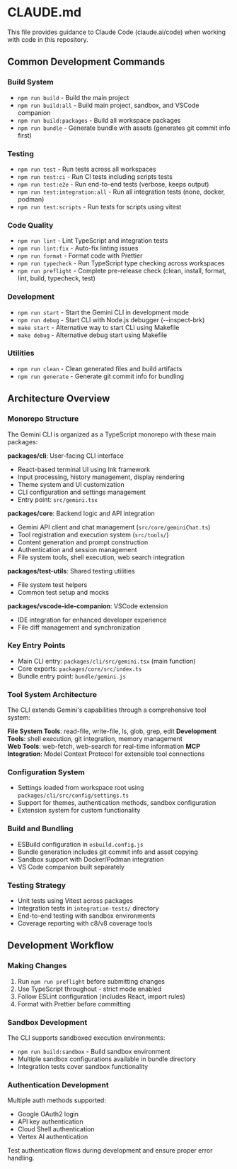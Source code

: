 # CLAUDE.md

This file provides guidance to Claude Code (claude.ai/code) when working with code in this repository.

## Common Development Commands

### Build System
- `npm run build` - Build the main project
- `npm run build:all` - Build main project, sandbox, and VSCode companion
- `npm run build:packages` - Build all workspace packages
- `npm run bundle` - Generate bundle with assets (generates git commit info first)

### Testing
- `npm run test` - Run tests across all workspaces
- `npm run test:ci` - Run CI tests including scripts tests
- `npm run test:e2e` - Run end-to-end tests (verbose, keeps output)
- `npm run test:integration:all` - Run all integration tests (none, docker, podman)
- `npm run test:scripts` - Run tests for scripts using vitest

### Code Quality
- `npm run lint` - Lint TypeScript and integration tests
- `npm run lint:fix` - Auto-fix linting issues
- `npm run format` - Format code with Prettier
- `npm run typecheck` - Run TypeScript type checking across workspaces
- `npm run preflight` - Complete pre-release check (clean, install, format, lint, build, typecheck, test)

### Development
- `npm run start` - Start the Gemini CLI in development mode
- `npm run debug` - Start CLI with Node.js debugger (--inspect-brk)
- `make start` - Alternative way to start CLI using Makefile
- `make debug` - Alternative debug start using Makefile

### Utilities
- `npm run clean` - Clean generated files and build artifacts
- `npm run generate` - Generate git commit info for bundling

## Architecture Overview

### Monorepo Structure
The Gemini CLI is organized as a TypeScript monorepo with these main packages:

**packages/cli**: User-facing CLI interface
- React-based terminal UI using Ink framework
- Input processing, history management, display rendering
- Theme system and UI customization
- CLI configuration and settings management
- Entry point: `src/gemini.tsx`

**packages/core**: Backend logic and API integration  
- Gemini API client and chat management (`src/core/geminiChat.ts`)
- Tool registration and execution system (`src/tools/`)
- Content generation and prompt construction
- Authentication and session management
- File system tools, shell execution, web search integration

**packages/test-utils**: Shared testing utilities
- File system test helpers
- Common test setup and mocks

**packages/vscode-ide-companion**: VSCode extension
- IDE integration for enhanced developer experience
- File diff management and synchronization

### Key Entry Points
- Main CLI entry: `packages/cli/src/gemini.tsx` (main function)
- Core exports: `packages/core/src/index.ts`
- Bundle entry point: `bundle/gemini.js`

### Tool System Architecture
The CLI extends Gemini's capabilities through a comprehensive tool system:

**File System Tools**: read-file, write-file, ls, glob, grep, edit
**Development Tools**: shell execution, git integration, memory management  
**Web Tools**: web-fetch, web-search for real-time information
**MCP Integration**: Model Context Protocol for extensible tool connections

### Configuration System
- Settings loaded from workspace root using `packages/cli/src/config/settings.ts`
- Support for themes, authentication methods, sandbox configuration
- Extension system for custom functionality

### Build and Bundling
- ESBuild configuration in `esbuild.config.js`
- Bundle generation includes git commit info and asset copying
- Sandbox support with Docker/Podman integration
- VS Code companion built separately

### Testing Strategy
- Unit tests using Vitest across packages
- Integration tests in `integration-tests/` directory
- End-to-end testing with sandbox environments
- Coverage reporting with c8/v8 coverage tools

## Development Workflow

### Making Changes
1. Run `npm run preflight` before submitting changes
2. Use TypeScript throughout - strict mode enabled
3. Follow ESLint configuration (includes React, import rules)
4. Format with Prettier before committing

### Sandbox Development
The CLI supports sandboxed execution environments:
- `npm run build:sandbox` - Build sandbox environment
- Multiple sandbox configurations available in bundle directory
- Integration tests cover sandbox functionality

### Authentication Development
Multiple auth methods supported:
- Google OAuth2 login
- API key authentication  
- Cloud Shell authentication
- Vertex AI authentication

Test authentication flows during development and ensure proper error handling.